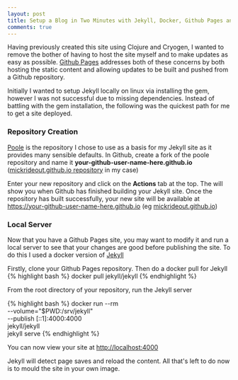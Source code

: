 ```yaml
---
layout: post
title: Setup a Blog in Two Minutes with Jekyll, Docker, Github Pages and Poole
comments: true
---
```


Having previously created this site using Clojure and Cryogen, I wanted to remove the bother of having to host the site myself and to make updates as easy as possible. [Github Pages](https://pages.github.com/) addresses both of these concerns by both hosting the static content and allowing updates to be built and pushed from a Github repository. 

Initially I wanted to setup Jekyll locally on linux via installing the gem, however I was not successful due to missing dependencies. Instead of battling with the gem installation, the following was the quickest path for me to get a site deployed.

### Repository Creation

[Poole](https://github.com/poole/poole) is the repository I chose to use as a basis for my Jekyll site as it provides many sensible defaults. In Github, create a fork of the poole repository and name it **your-github-user-name-here.github.io** ([mickrideout.github.io repository](https://github.com/mickrideout/mickrideout.github.io) in my case)

Enter your new repository and click on the **Actions** tab at the top. The will show you when Github has finished building your Jekyll site. Once the repository has built successfully, your new site will be available at https://your-github-user-name-here.github.io (eg [mickrideout.github.io](https://mickrideout.github.io/))

### Local Server

Now that you have a Github Pages site, you may want to modify it and run a local server to see that your changes are good before publishing the site. To do this I used a docker version of [Jekyll](https://hub.docker.com/r/jekyll/jekyll/)

Firstly, clone your Github Pages repository.
Then do a docker pull for Jekyll
{% highlight bash %}
docker pull jekyll/jekyll
{% endhighlight %}

From the root directory of your repository, run the Jekyll server

{% highlight bash %}
docker run --rm \
  --volume="$PWD:/srv/jekyll" \
  --publish [::1]:4000:4000 \
  jekyll/jekyll \
  jekyll serve
{% endhighlight %}

You can now view your site at [http://localhost:4000](http://localhost:4000)

Jekyll will detect page saves and reload the content. All that's left to do now is to mould the site in your own image.




